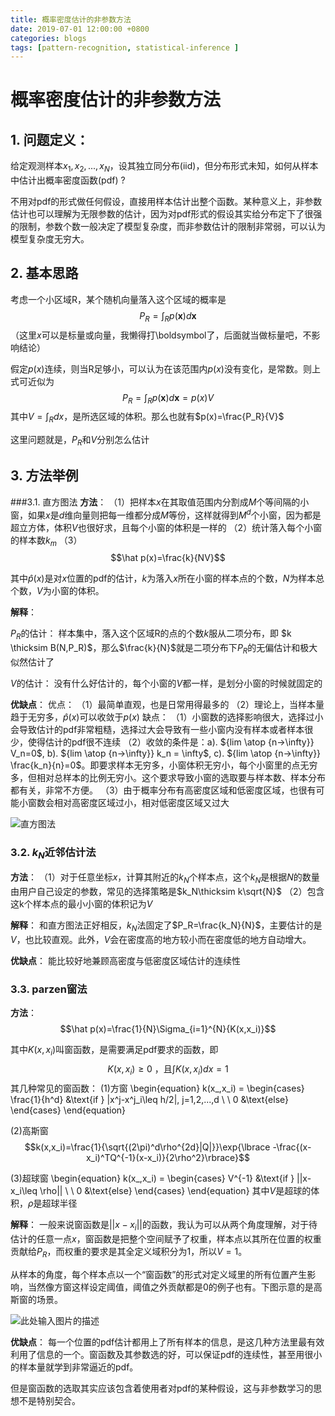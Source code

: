 ```yaml
---
title: 概率密度估计的非参数方法
date: 2019-07-01 12:00:00 +0800
categories: blogs
tags: [pattern-recognition, statistical-inference ]
---
```


# 概率密度估计的非参数方法

## 1. 问题定义：

给定观测样本$x_1, x_2, ..., x_N$，设其独立同分布(iid)，但分布形式未知，如何从样本中估计出概率密度函数(pdf) ?
    
不用对pdf的形式做任何假设，直接用样本估计出整个函数。某种意义上，非参数估计也可以理解为无限参数的估计，因为对pdf形式的假设其实给分布定下了很强的限制，参数个数一般决定了模型复杂度，而非参数估计的限制非常弱，可以认为模型复杂度无穷大。

<!-- more -->

## 2. 基本思路

考虑一个小区域R，某个随机向量落入这个区域的概率是
$$P_R=\int_R{p(\boldsymbol{x})d\boldsymbol{x}}$$
（这里$x$可以是标量或向量，我懒得打\boldsymbol了，后面就当做标量吧，不影响结论）

假定$p(x)$连续，则当R足够小，可以认为在该范围内$p(x)$没有变化，是常数。则上式可近似为
$$P_R=\int_R{p(\boldsymbol{x})d\boldsymbol{x}}=p(x)V$$
其中$V=\int_R{dx}$，是所选区域的体积。那么也就有$p(x)=\frac{P_R}{V}$

这里问题就是，$P_R$和$V$分别怎么估计

## 3. 方法举例
###3.1. 直方图法
**方法**：
（1）把样本$x$在其取值范围内分割成$M$个等间隔的小窗，如果$x$是$d$维向量则把每一维都分成$M$等份，这样就得到$M^d$个小窗，因为都是超立方体，体积$V$也很好求，且每个小窗的体积是一样的
（2）统计落入每个小窗的样本数$k_m$
（3）
$$\hat p(x)=\frac{k}{NV}$$

其中$\hat p(x)$是对$x$位置的pdf的估计，$k$为落入$x$所在小窗的样本点的个数，$N$为样本总个数，$V$为小窗的体积。

**解释**：

$P_R$的估计：
样本集中，落入这个区域R的点的个数$k$服从二项分布，即 $k \thicksim B(N,P_R)$，那么$\frac{k}{N}$就是二项分布下$P_R$的无偏估计和极大似然估计了

$V$的估计：
没有什么好估计的，每个小窗的$V$都一样，是划分小窗的时候就固定的

**优缺点**：
优点：
（1）最简单直观，也是日常用得最多的
（2）理论上，当样本量趋于无穷多，$\hat p(x)$可以收敛于$p(x)$
缺点：
（1）小窗数的选择影响很大，选择过小会导致估计的pdf非常粗糙，选择过大会导致有一些小窗内没有样本或者样本很少，使得估计的pdf很不连续
（2）收敛的条件是：a). ${lim \atop {n->\infty}} V_n=0$, b). ${lim \atop {n->\infty}} k_n = \infty$, c). ${lim \atop {n->\infty}} \frac{k_n}{n}=0$。即要求样本无穷多，小窗体积无穷小，每个小窗里的点无穷多，但相对总样本的比例无穷小。这个要求导致小窗的选取要与样本数、样本分布都有关，非常不方便。
（3）由于概率分布有高密度区域和低密度区域，也很有可能小窗数会相对高密度区域过小，相对低密度区域又过大

![直方图法][1]

### 3.2. $k_N$近邻估计法
**方法**：
（1）对于任意坐标$x$，计算其附近的$k_N$个样本点，这个$k_N$是根据$N$的数量由用户自己设定的参数，常见的选择策略是$k_N\thicksim k\sqrt{N}$
（2）包含这k个样本点的最小小窗的体积记为$V$

**解释**：
和直方图法正好相反，$k_N$法固定了$P_R=\frac{k_N}{N}$，主要估计的是$V$，也比较直观。此外，$V$会在密度高的地方较小而在密度低的地方自动增大。

**优缺点**：
能比较好地兼顾高密度与低密度区域估计的连续性

### 3.3. parzen窗法
**方法**：
$$\hat p(x)=\frac{1}{N}\Sigma_{i=1}^{N}{K(x,x_i)}$$

其中$K(x,x_i)$叫窗函数，是需要满足pdf要求的函数，即
$$K(x,x_i)\geq0 \text{ ，且} \int{K(x,x_i)dx=1}$$
其几种常见的窗函数：
(1)方窗
\begin{equation} 
k(x_,x_i) = \begin{cases}
   \frac{1}{h^d} &\text{if } |x^j-x^j_i\leq h/2|, j=1,2,...,d \\
   \\
   0 &\text{else} 
\end{cases} 
\end{equation} 

(2)高斯窗
$$k(x,x_i)=\frac{1}{\sqrt{(2\pi)^d\rho^{2d}|Q|}}\exp{\lbrace -\frac{(x-x_i)^TQ^{-1}(x-x_i)}{2\rho^2}\rbrace}$$

(3)超球窗
\begin{equation} 
k(x_,x_i) = \begin{cases}
   V^{-1} &\text{if } ||x-x_i\leq \rho|| \\
   \\
   0 &\text{else} 
\end{cases} 
\end{equation} 
其中$V$是超球的体积，$\rho$是超球半径

**解释**：
一般来说窗函数是$||x-x_i||$的函数，我认为可以从两个角度理解，对于待估计的任意一点$x$，窗函数是把整个空间赋予了权重，样本点以其所在位置的权重贡献给$P_R$，而权重的要求是其全定义域积分为1，所以$V=1$。

从样本的角度，每个样本点以一个“窗函数”的形式对定义域里的所有位置产生影响，当然像方窗这样设定阈值，阈值之外贡献都是0的例子也有。下图示意的是高斯窗的场景。

![此处输入图片的描述][2]

**优缺点**：
每一个位置的pdf估计都用上了所有样本的信息，是这几种方法里最有效利用了信息的一个。窗函数及其参数选的好，可以保证pdf的连续性，甚至用很小的样本量就学到非常逼近的pdf。

但是窗函数的选取其实应该包含着使用者对pdf的某种假设，这与非参数学习的思想不是特别契合。

  [1]: https://img-blog.csdn.net/20150824102804756
  [2]: http://static.oschina.net/uploads/img/201406/13121942_M5IU.jpg